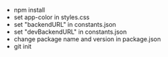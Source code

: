 - npm install
- set app-color in styles.css
- set "backendURL" in constants.json
- set "devBackendURL" in constants.json
- change package name and version in package.json
- git init
